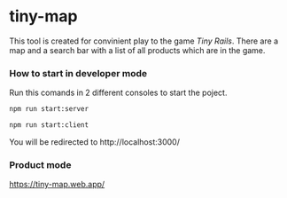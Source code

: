 # tiny-map

This tool is created for convinient play to the game *Tiny Rails*.
There are a map and a search bar with a list of all products which are in the game.

### How to start in developer mode 

Run this comands in 2 different consoles to start the poject.
```cmd
npm run start:server
```

```cmd
npm run start:client
```
You will be redirected to http://localhost:3000/

### Product mode 

https://tiny-map.web.app/
